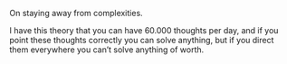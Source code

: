 On staying away from complexities.

I have this theory that you can have 60.000 thoughts per day, and if you point these thoughts correctly you can solve anything, but if you direct them everywhere you can’t solve anything of worth.
